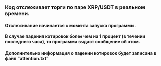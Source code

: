 ### Код отслеживает торги по паре XRP/USDT в реальном времени.
#### Отслеживание начинается с момента запуска программы.
#### В случае падения котировок более чем на 1 процент (в течении последнего часа), то программа выдаст сообщение об этом.
#### Дополнительно информация о падении котировок будет записана в файл "attention.txt"